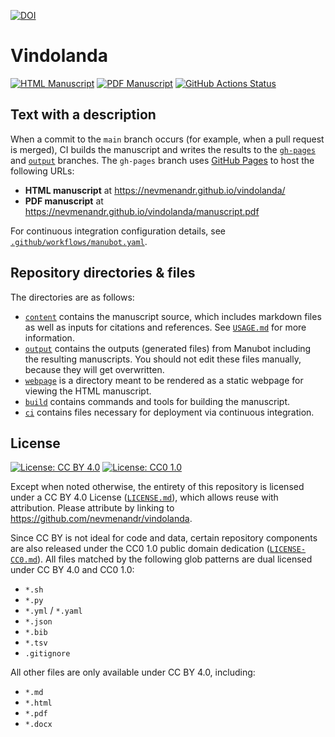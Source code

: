 [![DOI](https://zenodo.org/badge/DOI/10.5281/zenodo.13293623.svg)](https://doi.org/10.5281/zenodo.13293623)


# Vindolanda

[![HTML Manuscript](https://img.shields.io/badge/manuscript-HTML-blue.svg)](https://nevmenandr.github.io/vindolanda/)
[![PDF Manuscript](https://img.shields.io/badge/manuscript-PDF-blue.svg)](https://nevmenandr.github.io/vindolanda/manuscript.pdf)
[![GitHub Actions Status](https://github.com/nevmenandr/vindolanda/workflows/Manubot/badge.svg)](https://github.com/nevmenandr/vindolanda/actions)

## Text with a description

When a commit to the `main` branch occurs (for example, when a pull request is merged), CI builds the manuscript and writes the results to the [`gh-pages`](https://github.com/nevmenandr/vindolanda/tree/gh-pages) and [`output`](https://github.com/nevmenandr/vindolanda/tree/output) branches.
The `gh-pages` branch uses [GitHub Pages](https://pages.github.com/) to host the following URLs:

+ **HTML manuscript** at https://nevmenandr.github.io/vindolanda/
+ **PDF manuscript** at https://nevmenandr.github.io/vindolanda/manuscript.pdf

For continuous integration configuration details, see [`.github/workflows/manubot.yaml`](.github/workflows/manubot.yaml).


## Repository directories & files

The directories are as follows:

+ [`content`](content) contains the manuscript source, which includes markdown files as well as inputs for citations and references.
  See [`USAGE.md`](USAGE.md) for more information.
+ [`output`](output) contains the outputs (generated files) from Manubot including the resulting manuscripts.
  You should not edit these files manually, because they will get overwritten.
+ [`webpage`](webpage) is a directory meant to be rendered as a static webpage for viewing the HTML manuscript.
+ [`build`](build) contains commands and tools for building the manuscript.
+ [`ci`](ci) contains files necessary for deployment via continuous integration.

## License

<!--
usage note: edit this section to change the license of your manuscript or source code changes to this repository.
We encourage users to openly license their manuscripts, which is the default as specified below.
-->

[![License: CC BY 4.0](https://img.shields.io/badge/License%20All-CC%20BY%204.0-lightgrey.svg)](http://creativecommons.org/licenses/by/4.0/)
[![License: CC0 1.0](https://img.shields.io/badge/License%20Parts-CC0%201.0-lightgrey.svg)](https://creativecommons.org/publicdomain/zero/1.0/)

Except when noted otherwise, the entirety of this repository is licensed under a CC BY 4.0 License ([`LICENSE.md`](LICENSE.md)), which allows reuse with attribution.
Please attribute by linking to https://github.com/nevmenandr/vindolanda.

Since CC BY is not ideal for code and data, certain repository components are also released under the CC0 1.0 public domain dedication ([`LICENSE-CC0.md`](LICENSE-CC0.md)).
All files matched by the following glob patterns are dual licensed under CC BY 4.0 and CC0 1.0:

+ `*.sh`
+ `*.py`
+ `*.yml` / `*.yaml`
+ `*.json`
+ `*.bib`
+ `*.tsv`
+ `.gitignore`

All other files are only available under CC BY 4.0, including:

+ `*.md`
+ `*.html`
+ `*.pdf`
+ `*.docx`
